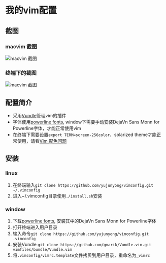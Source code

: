 # 我的vim配置

## 截图
### macvim 截图
![macvim 截图](https://yujunyong.github.io/images/vim/macvim.png)

### 终端下的截图
![macvim 截图](https://yujunyong.github.io/images/vim/vim.png)

## 配置简介
* 采用[Vundle](https://github.com/gmarik/Vundle.vim)管理vim的插件
* 字体使用[powerline fonts](https://github.com/powerline/fonts), window下需要手动安装DejaVn Sans Monn for Powerline字体，才能正常使用vim
* 在终端下需要设置`export TERM=screen-256color`，solarized theme才能正常使用，请看[Vim 配色问题](http://yujunyong.github.io/blog/2014/11/04/vim-pei-se-wen-ti/)

## 安装
### linux
1. 在终端输入`git clone https://github.com/yujunyong/vimconfig.git ~/.vimconfig`
2. 进入~/.vimconfig目录使用`./install.sh`安装

### window
1. 下载[powerline fonts](https://github.com/powerline/fonts), 安装其中的DejaVn Sans Monn for Powerline字体
2. 打开终端进入用户目录
3. 输入命令`git clone https://github.com/yujunyong/vimconfig.git .vimconfig`
4. 安装Vundle `git clone https://github.com/gmarik/Vundle.vim.git vimfiles/bundle/Vundle.vim`
5. 将`.vimconfig/vimrc.template`文件拷贝到用户目录，重命名为`_vimrc`
